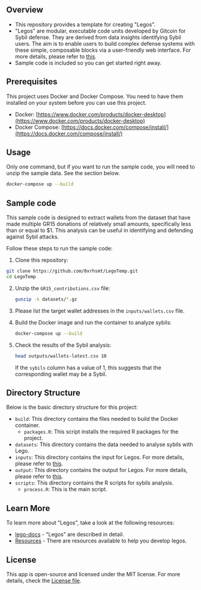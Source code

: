 ## Overview

* This repository provides a template for creating "Legos".
* "Legos" are modular, executable code units developed by Gitcoin for Sybil defense. They are derived from data insights identifying Sybil users. The aim is to enable users to build complex defense systems with these simple, composable blocks via a user-friendly web interface. For more details, please refer to [this](https://github.com/Fraud-Detection-and-Defense/lego-docs#what-are-legos).
* Sample code is included so you can get started right away.


## Prerequisites

This project uses Docker and Docker Compose.
You need to have them installed on your system before you can use this project.

- Docker: [https://www.docker.com/products/docker-desktop](https://www.docker.com/products/docker-desktop)
- Docker Compose: [https://docs.docker.com/compose/install/](https://docs.docker.com/compose/install/)


## Usage

Only one command, but if you want to run the sample code, you will need to unzip the sample data. See the section below.

```bash
docker-compose up --build
```


## Sample code

This sample code is designed to extract wallets from the dataset that have made multiple GR15 donations of relatively small amounts, specifically less than or equal to $1. This analysis can be useful in identifying and defending against Sybil attacks.

Follow these steps to run the sample code:

1. Clone this repository:

  ```bash
  git clone https://github.com/0xrhsmt/LegoTemp.git
  cd LegoTemp
  ```

2. Unzip the `GR15_contributions.csv` file:

    ```bash
    gunzip -k datasets/*.gz
    ```

3. Please list the target wallet addresses in the `inputs/wallets.csv` file.

4. Build the Docker image and run the container to analyze sybils:

    ```bash
    docker-compose up --build
    ```

5. Check the results of the Sybil analysis:

    ```bash
    head outputs/wallets-latest.csv 10
    ```

    If the `sybils` column has a value of 1, this suggests that the corresponding wallet may be a Sybil.


## Directory Structure

Below is the basic directory structure for this project:

- `build`: This directory contains the files needed to build the Docker container.
  - `packages.R`: This script installs the required R packages for the project.
- `datasets`: This directory contains the data needed to analyse sybils with Lego.
- `inputs`: This directory contains the input for Legos. For more details, please refer to [this](https://github.com/Fraud-Detection-and-Defense/lego-docs#lego-spec).
- `output`: This directory contains the output for Legos. For more details, please refer to [this](https://github.com/Fraud-Detection-and-Defense/lego-docs#lego-spec).
- `scripts`:  This directory contains the R scripts for sybils analysis.
  - `process.R`: This is the main script.


## Learn More

To learn more about "Legos", take a look at the following resources:

- [lego-docs](https://github.com/Fraud-Detection-and-Defense/lego-docs) - "Legos" are described in detail.
- [Resources](https://github.com/OpenDataforWeb3/Resources) - There are resources available to help you develop legos.


## License

This app is open-source and licensed under the MIT license. For more details, check the [License file](LICENSE).
